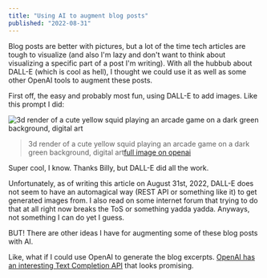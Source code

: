 ```yaml
---
title: "Using AI to augment blog posts"
published: "2022-08-31"
---
```


Blog posts are better with pictures, but a lot of the time tech articles are tough to visualize
(and also I'm lazy and don't want to think about visualizing a specific part of a post I'm writing). With all the
hubbub about DALL-E (which is cool as hell), I thought we could use it as well as some other OpenAI tools to
augment these posts.

First off, the easy and probably most fun, using DALL-E to add images. Like this prompt I did:

![3d render of a cute yellow squid playing an arcade game on a dark green background, digital art](/images/articles/dalle_squid.png)

> 3d render of a cute yellow squid playing an arcade game on a dark green background, digital art[full image on openai](https://labs.openai.com/s/OfkbO0pmBsLtfVtrIlYGMnfs)

Super cool, I know. Thanks Billy, but DALL-E did all the work.

Unfortunately, as of writing this article on August 31st, 2022, DALL-E does not seem to have
an automagical way (REST API or something like it) to get generated images from. I also read on some internet forum
that trying to do that at all right now breaks the ToS or something yadda yadda. Anyways, not something I can do yet I
guess.

BUT! There are other ideas I have for augmenting some of these blog posts with AI.

Like, what if I could use OpenAI to generate the blog
excerpts. [OpenAI has an interesting Text Completion API](https://beta.openai.com/docs/guides/completion) that looks
promising.
